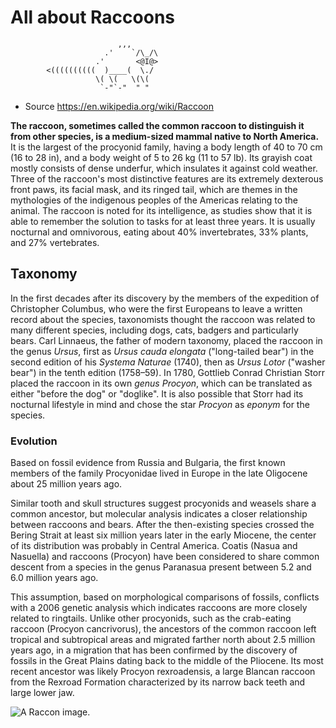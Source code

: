<!-- Change to an H1 -->

# All about Raccoons

<!-- The text below is ASCII art of a raccoon. Wrap it in a code block. -->
```
                        ,,,
                     .'    `/\_/\
                   .'       <@I@>
        <((((((((((  )____(  \./
                   \( \(   \(\(
                    `-"`-"  " "
```
<!-- Change to a bullet point and link. -->

* Source https://en.wikipedia.org/wiki/Raccoon

<!-- Bold only the first sentence of the following paragraph -->

**The raccoon, sometimes called the common raccoon to distinguish it from other species, is a medium-sized mammal native to North America.** It is the largest of the procyonid family, having a body length of 40 to 70 cm (16 to 28 in), and a body weight of 5 to 26 kg (11 to 57 lb). Its grayish coat mostly consists of dense underfur, which insulates it against cold weather. Three of the raccoon's most distinctive features are its extremely dexterous front paws, its facial mask, and its ringed tail, which are themes in the mythologies of the indigenous peoples of the Americas relating to the animal. The raccoon is noted for its intelligence, as studies show that it is able to remember the solution to tasks for at least three years. It is usually nocturnal and omnivorous, eating about 40% invertebrates, 33% plants, and 27% vertebrates.

<!-- Change to an H2 -->

## Taxonomy

<!-- Italicize all of the latin words (e.g. Ursus) -->

In the first decades after its discovery by the members of the expedition of Christopher Columbus, who were the first Europeans to leave a written record about the species, taxonomists thought the raccoon was related to many different species, including dogs, cats, badgers and particularly bears. Carl Linnaeus, the father of modern taxonomy, placed the raccoon in the genus *Ursus*, first as *Ursus cauda elongata* ("long-tailed bear") in the second edition of his *Systema Naturae* (1740), then as *Ursus Lotor* ("washer bear") in the tenth edition (1758–59). In 1780, Gottlieb Conrad Christian Storr placed the raccoon in its own *genus Procyon*, which can be translated as either "before the dog" or "doglike". It is also possible that Storr had its nocturnal lifestyle in mind and chose the star *Procyon* as *eponym* for the species.

<!-- Change to an H3 -->

### Evolution

<!-- Create three paragraphs from the following paragraph. You may start the paragraphs wherever you like. -->

Based on fossil evidence from Russia and Bulgaria, the first known members of the family Procyonidae lived in Europe in the late Oligocene about 25 million years ago. 

Similar tooth and skull structures suggest procyonids and weasels share a common ancestor, but molecular analysis indicates a closer relationship between raccoons and bears. After the then-existing species crossed the Bering Strait at least six million years later in the early Miocene, the center of its distribution was probably in Central America. Coatis (Nasua and Nasuella) and raccoons (Procyon) have been considered to share common descent from a species in the genus Paranasua present between 5.2 and 6.0 million years ago. 

This assumption, based on morphological comparisons of fossils, conflicts with a 2006 genetic analysis which indicates raccoons are more closely related to ringtails. Unlike other procyonids, such as the crab-eating raccoon (Procyon cancrivorus), the ancestors of the common raccoon left tropical and subtropical areas and migrated farther north about 2.5 million years ago, in a migration that has been confirmed by the discovery of fossils in the Great Plains dating back to the middle of the Pliocene. Its most recent ancestor was likely Procyon rexroadensis, a large Blancan raccoon from the Rexroad Formation characterized by its narrow back teeth and large lower jaw.

<!-- Change the link below to be an image. Include descriptive alternate text. -->

![A Raccon image.](https://curiodyssey.org/wp-content/uploads/bb-plugin/cache/Mammals-Raccoon-square.jpg)
